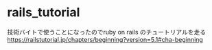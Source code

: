 # rails_tutorial
技術バイトで使うことになったのでruby on rails のチュートリアルを走る
https://railstutorial.jp/chapters/beginning?version=5.1#cha-beginning